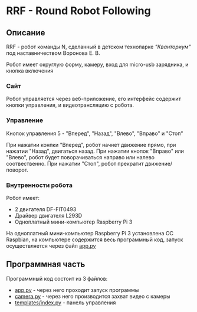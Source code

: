 # RRF - Round Robot Following

## **Описание**

RRF - робот команды N, сделанный в детском технопарке _"Кванториум"_
под наставничеством Воронова Е. В.

Робот имеет округлую форму, камеру, вход для micro-usb зарядника, и кнопка включения

### **Сайт**

Робот управляется через веб-приложение, его интерфейс содержит кнопки управления, и видеотрансляцию с робота.

### **Управление**

Кнопок управления 5 - "Вперед", "Назад", "Влево", "Вправо" и "Стоп"

При нажатии конпки "Вперед", робот начнет движение прямо, при нажатии "Назад", двигаться назад. При нажатии кнопок "Вправо" или "Влево", робот будет поворачиваться направо или налево соотвественно. При нажатии "Стоп", робот прекратит движение/поворот.

### **Внутренности робота**
Робот имеет:
* 2 двигателя DF-FIT0493
* Драйвер двигателя L293D
* Одноплатный мини-компьютер Raspberry Pi 3

На одноплатный мини-компьютер Raspberry Pi 3 установлена ОС Raspbian, на компьютере содержится весь программный код, запуск осуществляется через файл [app.py](https://github.com/nrav5tvennik/CRT/blob/main/app.py) 

## **Программная часть**

Программный код состоит из 3 файлов:
* [app.py](https://github.com/nrav5tvennik/CRT/blob/main/app.py)  - через него проходит запуск программы
* [camera.py](https://github.com/nrav5tvennik/CRT/blob/main/camera.py)  - через него производится захват видео с камеры
* [templates/](https://github.com/nrav5tvennik/CRT/tree/main/templates)[index.py](https://github.com/nrav5tvennik/CRT/blob/main/templates/index.html) - панель управления

